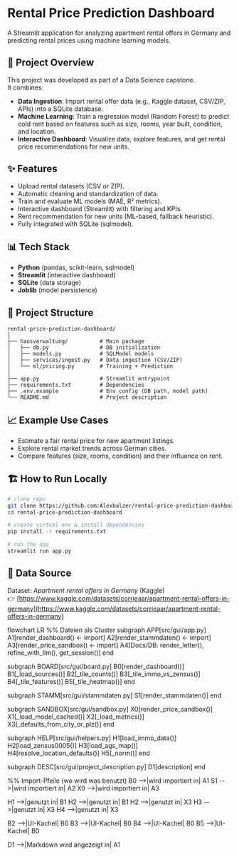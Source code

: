 
# Rental Price Prediction Dashboard  

A Streamlit application for analyzing apartment rental offers in Germany and predicting rental prices using machine learning models.  

## 🚀 Project Overview  
This project was developed as part of a Data Science capstone.  
It combines:  
- **Data Ingestion**: Import rental offer data (e.g., Kaggle dataset, CSV/ZIP, APIs) into a SQLite database.  
- **Machine Learning**: Train a regression model (Random Forest) to predict cold rent based on features such as size, rooms, year built, condition, and location.  
- **Interactive Dashboard**: Visualize data, explore features, and get rental price recommendations for new units.  

## ✨ Features  
- Upload rental datasets (CSV or ZIP).  
- Automatic cleaning and standardization of data.  
- Train and evaluate ML models (MAE, R² metrics).  
- Interactive dashboard (Streamlit) with filtering and KPIs.  
- Rent recommendation for new units (ML-based, fallback heuristic).  
- Fully integrated with SQLite (sqlmodel).  

## 📊 Tech Stack  
- **Python** (pandas, scikit-learn, sqlmodel)  
- **Streamlit** (interactive dashboard)  
- **SQLite** (data storage)  
- **Joblib** (model persistence)  

## 📂 Project Structure  
```
rental-price-prediction-dashboard/
│
├── hausverwaltung/          # Main package
│   ├── db.py                # DB initialization
│   ├── models.py            # SQLModel models
│   ├── services/ingest.py   # Data ingestion (CSV/ZIP)
│   └── ml/pricing.py        # Training + Prediction
│
├── app.py                   # Streamlit entrypoint
├── requirements.txt         # Dependencies
├── .env.example             # Env config (DB path, model path)
└── README.md                # Project description
```

## 📈 Example Use Cases  
- Estimate a fair rental price for new apartment listings.  
- Explore rental market trends across German cities.  
- Compare features (size, rooms, condition) and their influence on rent.  

## 🏗️ How to Run Locally  
```bash
# clone repo
git clone https://github.com:Alexbalzer/rental-price-prediction-dashboard.git
cd rental-price-prediction-dashboard

# create virtual env & install dependencies
pip install -r requirements.txt

# run the app
streamlit run app.py
```

## 📑 Data Source  
Dataset: *Apartment rental offers in Germany* (Kaggle)  
👉 [https://www.kaggle.com/datasets/corrieaar/apartment-rental-offers-in-germany](https://www.kaggle.com/datasets/corrieaar/apartment-rental-offers-in-germany)  

flowchart LR
  %% Dateien als Cluster
  subgraph APP[src/gui/app.py]
    A1[render_dashboard()  ← import]
    A2[render_stammdaten() ← import]
    A3[render_price_sandbox() ← import]
    A4[Docs/DB: render_letter(), refine_with_llm(), get_session()]
  end

  subgraph BOARD[src/gui/board.py]
    B0[render_dashboard()]
    B1[_load_sources()]
    B2[_tile_counts()]
    B3[_tile_immo_vs_zensus()]
    B4[_tile_features()]
    B5[_tile_heatmap()]
  end

  subgraph STAMM[src/gui/stammdaten.py]
    S1[render_stammdaten()]
  end

  subgraph SANDBOX[src/gui/sandbox.py]
    X0[render_price_sandbox()]
    X1[_load_model_cached()]
    X2[_load_metrics()]
    X3[_defaults_from_city_or_plz()]
  end

  subgraph HELP[src/gui/helpers.py]
    H1[load_immo_data()]
    H2[load_zensus0005()]
    H3[load_ags_map()]
    H4[resolve_location_defaults()]
    H5[_norm()]
  end

  subgraph DESC[src/gui/project_description.py]
    D1[description]
  end

  %% Import-Pfeile (wo wird was benutzt)
  B0 -->|wird importiert in| A1
  S1 -->|wird importiert in| A2
  X0 -->|wird importiert in| A3

  H1 -->|genutzt in| B1
  H2 -->|genutzt in| B1
  H2 -->|genutzt in| X3
  H3 -->|genutzt in| X3
  H4 -->|genutzt in| X3

  B2 -->|UI-Kachel| B0
  B3 -->|UI-Kachel| B0
  B4 -->|UI-Kachel| B0
  B5 -->|UI-Kachel| B0

  D1 -->|Markdown wird angezeigt in| A1
